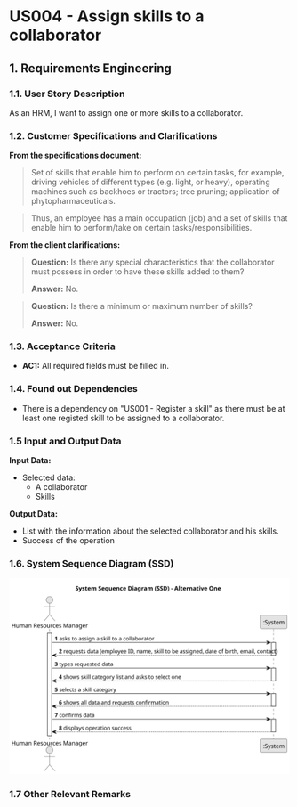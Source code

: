# US004 - Assign skills to a collaborator


## 1. Requirements Engineering

### 1.1. User Story Description

As an HRM, I want to assign one or more skills to a collaborator.

### 1.2. Customer Specifications and Clarifications 

**From the specifications document:**

>	Set of skills that enable him to perform on certain tasks, for example, driving
vehicles of different types (e.g. light, or heavy), operating machines such as backhoes
or tractors; tree pruning; application of phytopharmaceuticals.

>	 Thus, an employee has a main occupation (job) and a set of skills
that enable him to perform/take on certain tasks/responsibilities. 

**From the client clarifications:**

> **Question:** Is there any special characteristics that the collaborator must possess in order to have these skills added to them?
>
> **Answer:** No.

> **Question:** Is there a minimum or maximum number of skills?
>
> **Answer:** No.

### 1.3. Acceptance Criteria

* **AC1:** All required fields must be filled in.


### 1.4. Found out Dependencies

* There is a dependency on "US001 - Register a skill" as there must be at least one registed skill to be assigned to a collaborator.

### 1.5 Input and Output Data

**Input Data:**
	
* Selected data:
  * A collaborator
  * Skills

**Output Data:**
  * List with the information about the selected collaborator and his skills.
  * Success of the operation

### 1.6. System Sequence Diagram (SSD)

![System Sequence Diagram](svg/us004-system-sequence-diagram-alternative-one.svg)

### 1.7 Other Relevant Remarks
